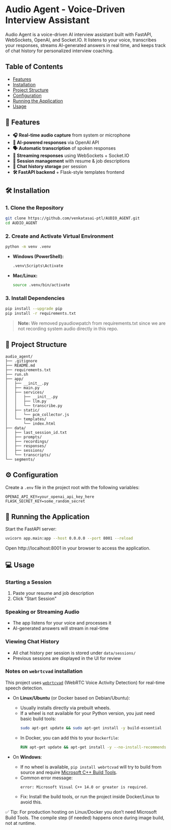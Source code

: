 # Audio Agent - Voice-Driven Interview Assistant

Audio Agent is a voice-driven AI interview assistant built with FastAPI, WebSockets, OpenAI, and Socket.IO. It listens to your voice, transcribes your responses, streams AI-generated answers in real time, and keeps track of chat history for personalized interview coaching.

## Table of Contents
- [Features](#features)
- [Installation](#installation)
- [Project Structure](#project-structure)
- [Configuration](#configuration)
- [Running the Application](#running-the-application)
- [Usage](#usage)

## 🚀 Features
- **🎧 Real-time audio capture** from system or microphone
- **🧠 AI-powered responses** via OpenAI API
- **🗣️ Automatic transcription** of spoken responses
- **🔄 Streaming responses** using WebSockets + Socket.IO
- **📝 Session management** with resume & job descriptions
- **📜 Chat history storage** per session
- **🛠️ FastAPI backend** + Flask-style templates frontend

## 🛠️ Installation

### 1. Clone the Repository
```bash
git clone https://github.com/venkatasai-ptl/AUDIO_AGENT.git
cd AUDIO_AGENT
```

### 2. Create and Activate Virtual Environment
```bash
python -m venv .venv
```

- **Windows (PowerShell):**
  ```bash
  .venv\Scripts\Activate
  ```

- **Mac/Linux:**
  ```bash
  source .venv/bin/activate
  ```

### 3. Install Dependencies
```bash
pip install --upgrade pip
pip install -r requirements.txt
```

> **Note:** We removed pyaudiowpatch from requirements.txt since we are not recording system audio directly in this repo.

## 📁 Project Structure
```
audio_agent/
├── .gitignore
├── README.md
├── requirements.txt
├── run.sh
├── app/
│   ├── __init__.py
│   ├── main.py
│   ├── services/
│   │   ├── __init__.py
│   │   ├── llm.py
│   │   └── transcribe.py
│   ├── static/
│   │   └── pcm_collector.js
│   └── templates/
│       └── index.html
├── data/
│   ├── last_session_id.txt
│   ├── prompts/
│   ├── recordings/
│   ├── responses/
│   ├── sessions/
│   └── transcripts/
└── segments/
```

## ⚙️ Configuration

Create a `.env` file in the project root with the following variables:

```env
OPENAI_API_KEY=your_openai_api_key_here
FLASK_SECRET_KEY=some_random_secret
```

## 🚀 Running the Application

Start the FastAPI server:
```bash
uvicorn app.main:app --host 0.0.0.0 --port 8001 --reload
```

Open http://localhost:8001 in your browser to access the application.

## 💻 Usage

### Starting a Session
1. Paste your resume and job description
2. Click "Start Session"

### Speaking or Streaming Audio
- The app listens for your voice and processes it
- AI-generated answers will stream in real-time

### Viewing Chat History
- All chat history per session is stored under `data/sessions/`
- Previous sessions are displayed in the UI for review

### Notes on `webrtcvad` installation

This project uses [`webrtcvad`](https://pypi.org/project/webrtcvad/) (WebRTC Voice Activity Detection) for real-time speech detection.

- On **Linux/Ubuntu** (or Docker based on Debian/Ubuntu):
  - Usually installs directly via prebuilt wheels.
  - If a wheel is not available for your Python version, you just need basic build tools:
    ```bash
    sudo apt-get update && sudo apt-get install -y build-essential
    ```
  - In Docker, you can add this to your `Dockerfile`:
    ```dockerfile
    RUN apt-get update && apt-get install -y --no-install-recommends build-essential
    ```

- On **Windows**:
  - If no wheel is available, `pip install webrtcvad` will try to build from source and require
    [Microsoft C++ Build Tools](https://visualstudio.microsoft.com/visual-cpp-build-tools/).
  - Common error message:  
    ```
    error: Microsoft Visual C++ 14.0 or greater is required.
    ```
  - Fix: Install the build tools, or run the project inside Docker/Linux to avoid this.

✅ Tip: For production hosting on Linux/Docker you don’t need Microsoft Build Tools. The compile step (if needed) happens once during image build, not at runtime.
